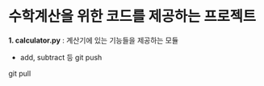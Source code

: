 # 수학계산을 위한 코드를 제공하는 프로젝트
**1. calculator.py** : 계산기에 있는 기능들을 제공하는 모듈
 - add, subtract 등 
git push

git pull



